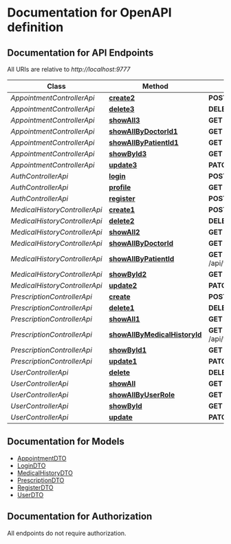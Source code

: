 # Documentation for OpenAPI definition

<a name="documentation-for-api-endpoints"></a>
## Documentation for API Endpoints

All URIs are relative to *http://localhost:9777*

| Class | Method | HTTP request | Description |
|------------ | ------------- | ------------- | -------------|
| *AppointmentControllerApi* | [**create2**](./docs/Apis/AppointmentControllerApi.md#create2) | **POST** /api/v1/appointment |  |
*AppointmentControllerApi* | [**delete3**](./docs/Apis/AppointmentControllerApi.md#delete3) | **DELETE** /api/v1/appointment/{id} |  |
*AppointmentControllerApi* | [**showAll3**](./docs/Apis/AppointmentControllerApi.md#showall3) | **GET** /api/v1/appointments |  |
*AppointmentControllerApi* | [**showAllByDoctorId1**](./docs/Apis/AppointmentControllerApi.md#showallbydoctorid1) | **GET** /api/v1/appointments/doctor/{id} |  |
*AppointmentControllerApi* | [**showAllByPatientId1**](./docs/Apis/AppointmentControllerApi.md#showallbypatientid1) | **GET** /api/v1/appointments/patient/{id} |  |
*AppointmentControllerApi* | [**showById3**](./docs/Apis/AppointmentControllerApi.md#showbyid3) | **GET** /api/v1/appointment/{id} |  |
*AppointmentControllerApi* | [**update3**](./docs/Apis/AppointmentControllerApi.md#update3) | **PATCH** /api/v1/appointment |  |
| *AuthControllerApi* | [**login**](./docs/Apis/AuthControllerApi.md#login) | **POST** /api/v1/auth/login |  |
*AuthControllerApi* | [**profile**](./docs/Apis/AuthControllerApi.md#profile) | **GET** /api/v1/auth/profile |  |
*AuthControllerApi* | [**register**](./docs/Apis/AuthControllerApi.md#register) | **POST** /api/v1/auth/register |  |
| *MedicalHistoryControllerApi* | [**create1**](./docs/Apis/MedicalHistoryControllerApi.md#create1) | **POST** /api/v1/medical_history |  |
*MedicalHistoryControllerApi* | [**delete2**](./docs/Apis/MedicalHistoryControllerApi.md#delete2) | **DELETE** /api/v1/medical_history/{id} |  |
*MedicalHistoryControllerApi* | [**showAll2**](./docs/Apis/MedicalHistoryControllerApi.md#showall2) | **GET** /api/v1/medical_histories |  |
*MedicalHistoryControllerApi* | [**showAllByDoctorId**](./docs/Apis/MedicalHistoryControllerApi.md#showallbydoctorid) | **GET** /api/v1/medical_histories/doctor/{id} |  |
*MedicalHistoryControllerApi* | [**showAllByPatientId**](./docs/Apis/MedicalHistoryControllerApi.md#showallbypatientid) | **GET** /api/v1/medical_histories/patient/{id} |  |
*MedicalHistoryControllerApi* | [**showById2**](./docs/Apis/MedicalHistoryControllerApi.md#showbyid2) | **GET** /api/v1/medical_history/{id} |  |
*MedicalHistoryControllerApi* | [**update2**](./docs/Apis/MedicalHistoryControllerApi.md#update2) | **PATCH** /api/v1/medical_history |  |
| *PrescriptionControllerApi* | [**create**](./docs/Apis/PrescriptionControllerApi.md#create) | **POST** /api/v1/prescription |  |
*PrescriptionControllerApi* | [**delete1**](./docs/Apis/PrescriptionControllerApi.md#delete1) | **DELETE** /api/v1/prescription/{id} |  |
*PrescriptionControllerApi* | [**showAll1**](./docs/Apis/PrescriptionControllerApi.md#showall1) | **GET** /api/v1/prescriptions |  |
*PrescriptionControllerApi* | [**showAllByMedicalHistoryId**](./docs/Apis/PrescriptionControllerApi.md#showallbymedicalhistoryid) | **GET** /api/v1/prescriptions/medical_history/{id} |  |
*PrescriptionControllerApi* | [**showById1**](./docs/Apis/PrescriptionControllerApi.md#showbyid1) | **GET** /api/v1/prescription/{id} |  |
*PrescriptionControllerApi* | [**update1**](./docs/Apis/PrescriptionControllerApi.md#update1) | **PATCH** /api/v1/prescription |  |
| *UserControllerApi* | [**delete**](./docs/Apis/UserControllerApi.md#delete) | **DELETE** /api/v1/user/{id} |  |
*UserControllerApi* | [**showAll**](./docs/Apis/UserControllerApi.md#showall) | **GET** /api/v1/users |  |
*UserControllerApi* | [**showAllByUserRole**](./docs/Apis/UserControllerApi.md#showallbyuserrole) | **GET** /api/v1/users/role/{role} |  |
*UserControllerApi* | [**showById**](./docs/Apis/UserControllerApi.md#showbyid) | **GET** /api/v1/user/{id} |  |
*UserControllerApi* | [**update**](./docs/Apis/UserControllerApi.md#update) | **PATCH** /api/v1/user |  |


<a name="documentation-for-models"></a>
## Documentation for Models

 - [AppointmentDTO](./docs/Models/AppointmentDTO.md)
 - [LoginDTO](./docs/Models/LoginDTO.md)
 - [MedicalHistoryDTO](./docs/Models/MedicalHistoryDTO.md)
 - [PrescriptionDTO](./docs/Models/PrescriptionDTO.md)
 - [RegisterDTO](./docs/Models/RegisterDTO.md)
 - [UserDTO](./docs/Models/UserDTO.md)


<a name="documentation-for-authorization"></a>
## Documentation for Authorization

All endpoints do not require authorization.
